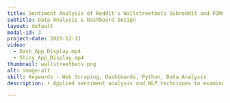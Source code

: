 ```yaml
---
title: Sentiment Analysis of Reddit's Wallstreetbets Subreddit and FOMC Statements
subtitle: Data Analysis & Dashboard Design
layout: default
modal-id: 3
project-date: 2023-12-11
video: 
  - Dash_App_Display.mp4
  - Shiny_App_Display.mp4
thumbnail: wallstreetbets.png
alt: image-alt
skill: Keywords - Web Scraping, Dashboards, Python, Data Analysis
description: • Applied sentiment analysis and NLP techniques to examine the correlation between online discussions on Reddit and official FOMC statements with stock market movements. <br> • Demonstrated proficiency in web scraping, utilizing tools such as the selenium package for FOMC statements, praw for Reddit posts, and yfinance for stock prices.

---
```


